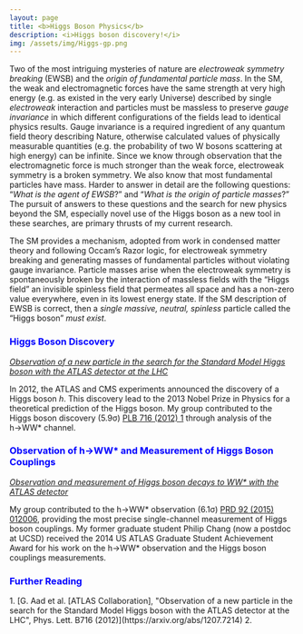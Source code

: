 ```yaml
---
layout: page
title: <b>Higgs Boson Physics</b>
description: <i>Higgs boson discovery!</i>
img: /assets/img/Higgs-gp.png
---
```


Two of the most intriguing mysteries of nature are <i>electroweak symmetry breaking</i> (EWSB) and the <i>origin of fundamental particle mass</i>. In the SM, the weak and electromagnetic forces have the same strength at very high energy (e.g. as existed in the very early Universe) described by single <i>electroweak</i> interaction and particles must be massless to preserve <i>gauge invariance</i> in which different configurations of the fields lead to identical physics results. Gauge invariance is a required ingredient of any quantum field theory describing Nature, otherwise calculated values of physically measurable quantities (e.g. the probability of two W bosons scattering at high energy) can be infinite. Since we know through observation that the electromagnetic force is much stronger than the weak force, electroweak symmetry is a broken symmetry. We also know that most fundamental particles have mass. Harder to answer in detail are the following questions: “<i>What is the agent of EWSB</i>?” and “<i>What is the origin of particle masses</i>?” The pursuit of answers to these questions and the search for new physics beyond the SM, especially novel use of the Higgs boson as a new tool in these searches, are primary thrusts of my current research.

The SM provides a mechanism, adopted from work in condensed matter theory and following Occam’s Razor logic, for electroweak symmetry breaking and generating masses of fundamental particles without violating gauge invariance. Particle masses arise when the electroweak symmetry is spontaneously broken by the interaction of massless fields with the “Higgs field” an invisible spinless field that permeates all space and has a non-zero value everywhere, even in its lowest energy state. If the SM description of EWSB is correct, then a <i>single massive, neutral, spinless</i> particle called the “Higgs boson” <i>must exist</i>.

<h3><span style="color:blue">Higgs Boson Discovery</span></h3>

[<i>Observation of a new particle in the search for the Standard Model Higgs boson with the ATLAS detector at the LHC</i>](https://arxiv.org/abs/1207.7214)

In 2012, the ATLAS and CMS experiments announced the discovery of a Higgs boson <i>h</i>. This discovery lead to the 2013 Nobel Prize in Physics for a theoretical prediction of the Higgs boson. My group contributed to the Higgs boson discovery (5.9&sigma;) [PLB 716 (2012) 1](https://arxiv.org/abs/1207.7214) through analysis of the h→WW* channel.

<h3><span style="color:blue">Observation of h→WW* and Measurement of Higgs Boson Couplings</span></h3>

[<i>Observation and measurement of Higgs boson decays to WW* with the ATLAS detector</i>](https://arxiv.org/abs/1412.2641)

My group contributed to the h→WW* observation (6.1&sigma;) [PRD 92 (2015) 012006](https://arxiv.org/abs/1412.2641), providing the most precise single-channel measurement of Higgs boson couplings. My former graduate student Philip Chang (now a postdoc at UCSD) received the 2014 US ATLAS Graduate Student Achievement Award for his work on the h→WW* observation and the Higgs boson couplings measurements.

<h3><span style="color:blue">Further Reading</span></h3>
1. [G. Aad et al. [ATLAS Collaboration], "Observation of a new particle in the search for the Standard Model Higgs boson with the ATLAS detector at the LHC", Phys. Lett. B716 (2012)](https://arxiv.org/abs/1207.7214)
2. 
